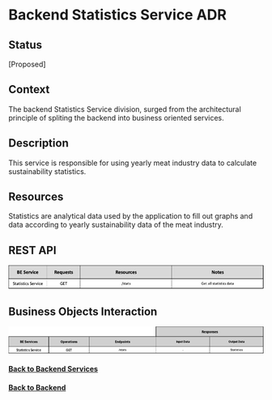 # Backend Statistics Service ADR

## Status

[Proposed]

## Context

The backend Statistics Service division, surged from the architectural principle of spliting the backend into business oriented services. 

## Description

This service is responsible for using yearly meat industry data to calculate sustainability statistics.

## Resources

Statistics are analytical data used by the application to fill out graphs and data according to yearly sustainability data of the meat industry.

## REST API

<img src="../requests/assets/StatisticsService.png" alt="REST Statistics Service" />

## Business Objects Interaction


<img src="../business-objects/assets/StatisticsBOs.png" alt="Business Objects Interaction" />


#### [Back to Backend Services](./README.md)
#### [Back to Backend](../README.md)